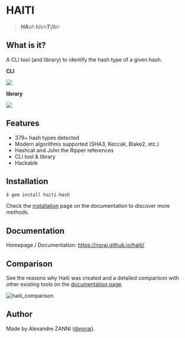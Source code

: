 # HAITI

> _**HA**sh **I**den**T**if**I**er_

## What is it?

A CLI tool (and library) to identify the hash type of a given hash.

**CLI**

![](https://i.imgur.com/3vFXTpi.gif)

**library**

![](https://i.imgur.com/tKOMQP2.png)

## Features

- 379+ hash types detected
- Modern algorithms supported (SHA3, Keccak, Blake2, etc.) 
- Hashcat and John the Ripper references
- CLI tool & library
- Hackable

## Installation

```plaintext
$ gem install haiti-hash
```

Check the [installation](https://noraj.github.io/haiti/) page on the documentation to discover more methods.

## Documentation

Homepage / Documentation: https://noraj.github.io/haiti/

## Comparison

See the reasons why Haiti was created and a detailed comparison with other existing tools on the [documentation page](https://noraj.github.io/haiti/#/why).

![haiti_comparison](https://user-images.githubusercontent.com/16578570/121500737-dfd2f800-c9de-11eb-839f-0293144d3619.png)

## Author

Made by Alexandre ZANNI ([@noraj](https://pwn.by/noraj/)).
